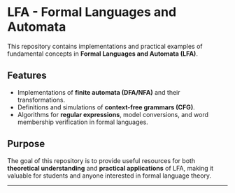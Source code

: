 #  LFA - Formal Languages and Automata  

This repository contains implementations and practical examples of fundamental concepts in **Formal Languages and Automata (LFA)**.  

##  Features  
-  Implementations of **finite automata (DFA/NFA)** and their transformations.  
-  Definitions and simulations of **context-free grammars (CFG)**.  
-  Algorithms for **regular expressions**, model conversions, and word membership verification in formal languages.  

##  Purpose  
The goal of this repository is to provide useful resources for both **theoretical understanding** and **practical applications** of LFA, making it valuable for students and anyone interested in formal language theory.  

---

